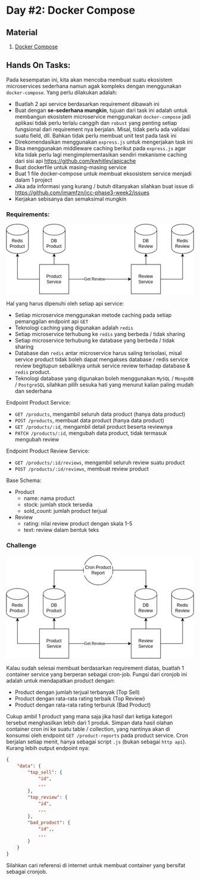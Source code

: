 # Day #2: Docker Compose

## Material

1. [Docker Compose](./docker-compose.md)

## Hands On Tasks:

Pada kesempatan ini, kita akan mencoba membuat suatu ekosistem microservices sederhana namun agak kompleks dengan menggunakan `docker-compose`. Yang perlu dilakukan adalah:

- Buatlah 2 api service berdasarkan requirement dibawah ini
- Buat dengan **se-sederhana mungkin**, tujuan dari task ini adalah untuk membangun ekosistem microservice menggunakan `docker-compose` jadi aplikasi tidak perlu terlalu canggih dan `robust` yang penting setiap fungsional dari requirement nya berjalan. Misal, tidak perlu ada validasi suatu field, dll. Bahkan tidak perlu membuat unit test pada task ini
- Direkomendasikan menggunakan `express.js` untuk mengerjakan task ini
- Bisa menggunakan middleware caching berikut pada `express.js` agar kita tidak perlu lagi mengimplementasikan sendiri mekanisme caching dari sisi api https://github.com/kwhitley/apicache
- Buat dockerfile untuk masing-masing service
- Buat 1 file docker-compose untuk membuat eksosistem service menjadi dalam 1 project
- Jika ada informasi yang kurang / butuh ditanyakan silahkan buat issue di https://github.com/imamfzn/jcc-phase3-week2/issues
- Kerjakan sebisanya dan semaksimal mungkin

### Requirements:

![Service Architecture](./img/service-architecture-1.png)

Hal yang harus dipenuhi oleh setiap api service:

- Setiap microservice menggunakan metode caching pada setiap pemanggilan endpoint api `GET`
- Teknologi caching yang digunakan adalah `redis`
- Setiap microservice terhubung ke `redis` yang berbeda / tidak sharing
- Setiap microservice terhubung ke database yang berbeda / tidak sharing
- Database dan `redis` antar microservice harus saling terisolasi, misal service product tidak boleh dapat mengakses database / redis service review begitupun sebaliknya untuk service review terhadap database & `redis` product.
- Teknologi database yang digunakan boleh menggunakan `MySQL` / `MongoDB` / `PostgreSQL` silahkan pilih sesuka hati yang menurut kalian paling mudah dan sederhana

Endpoint Product Service:
- `GET /products`, mengambil seluruh data product (hanya data product)
- `POST /products`, membuat data product (hanya data product)
- `GET /products/:id`, mengambil detail product beserta reviewnya
- `PATCH /products/:id`, mengubah data product, tidak termasuk mengubah review

Endpoint Product Review Service:
- `GET /products/:id/reviews`, mengambil seluruh review suatu product
- `POST /products/:id/reviews`, membuat review product

Base Schema:
- Product
    - name: nama product
    - stock: jumlah stock tersedia
    - sold_count: jumlah product terjual
- Review
    - rating: nilai review product dengan skala 1-5
    - text: review dalam bentuk teks

### Challenge

![Service Architecture with Cron](./img/service-architecture-2.png)

Kalau sudah selesai membuat berdasarkan requirement diatas, buatlah 1 container service yang berperan sebagai cron-job. Fungsi dari cronjob ini adalah untuk mendapatkan product dengan:

- Product dengan jumlah terjual terbanyak (Top Sell)
- Product dengan rata-rata rating terbaik (Top Review)
- Product dengan rata-rata rating terburuk (Bad Product)

Cukup ambil 1 product yang mana saja jika hasil dari ketiga kategori tersebut menghasilkan lebih dari 1 produk. Simpan data hasil olahan container cron ini ke suatu table / collection, yang nantinya akan di konsumsi oleh endpoint `GET /product-reports` pada product service. Cron berjalan setiap menit, hanya sebagai script `.js` (bukan sebagai `http api`). Kurang lebih output endpoint nya:

```json
{
    "data": {
        "top_sell": {
            "id",
            ...
        },
        "top_review": {
            "id",
            ...
        },
        "bad_product": {
            "id",,
            ...
        }
    }
}
```

Silahkan cari referensi di internet untuk membuat container yang bersifat sebagai cronjob.